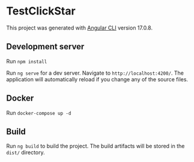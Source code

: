 # TestClickStar

This project was generated with [Angular CLI](https://github.com/angular/angular-cli) version 17.0.8.

## Development server

Run `npm install`

Run `ng serve` for a dev server. Navigate to `http://localhost:4200/`. The application will automatically reload if you change any of the source files.

## Docker
Run `docker-compose up -d`

## Build

Run `ng build` to build the project. The build artifacts will be stored in the `dist/` directory.

